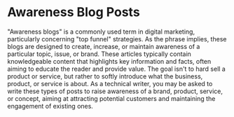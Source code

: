 # Awareness Blog Posts

"Awareness blogs" is a commonly used term in digital marketing, particularly concerning "top funnel" strategies. As the phrase implies, these blogs are designed to create, increase, or maintain awareness of a particular topic, issue, or brand. These articles typically contain knowledgeable content that highlights key information and facts, often aiming to educate the reader and provide value. The goal isn't to hard sell a product or service, but rather to softly introduce what the business, product, or service is about. As a technical writer, you may be asked to write these types of posts to raise awareness of a brand, product, service, or concept, aiming at attracting potential customers and maintaining the engagement of existing ones.
